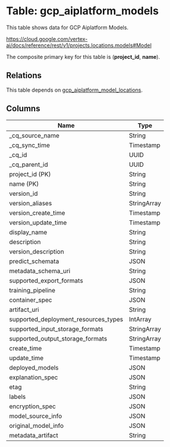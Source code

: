 # Table: gcp_aiplatform_models

This table shows data for GCP Aiplatform Models.

https://cloud.google.com/vertex-ai/docs/reference/rest/v1/projects.locations.models#Model

The composite primary key for this table is (**project_id**, **name**).

## Relations

This table depends on [gcp_aiplatform_model_locations](gcp_aiplatform_model_locations).

## Columns

| Name          | Type          |
| ------------- | ------------- |
|_cq_source_name|String|
|_cq_sync_time|Timestamp|
|_cq_id|UUID|
|_cq_parent_id|UUID|
|project_id (PK)|String|
|name (PK)|String|
|version_id|String|
|version_aliases|StringArray|
|version_create_time|Timestamp|
|version_update_time|Timestamp|
|display_name|String|
|description|String|
|version_description|String|
|predict_schemata|JSON|
|metadata_schema_uri|String|
|supported_export_formats|JSON|
|training_pipeline|String|
|container_spec|JSON|
|artifact_uri|String|
|supported_deployment_resources_types|IntArray|
|supported_input_storage_formats|StringArray|
|supported_output_storage_formats|StringArray|
|create_time|Timestamp|
|update_time|Timestamp|
|deployed_models|JSON|
|explanation_spec|JSON|
|etag|String|
|labels|JSON|
|encryption_spec|JSON|
|model_source_info|JSON|
|original_model_info|JSON|
|metadata_artifact|String|